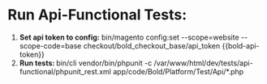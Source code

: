 <h1>Run Api-Functional Tests:</h1>
<ol>
    <li><b>Set api token to config:</b> bin/magento config:set --scope=website --scope-code=base checkout/bold_checkout_base/api_token {{bold-api-token}}</li>
    <li><b>Run tests: </b> bin/cli vendor/bin/phpunit -c /var/www/html/dev/tests/api-functional/phpunit_rest.xml app/code/Bold/Platform/Test/Api/*.php</li>
</ol>
